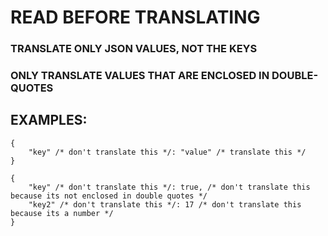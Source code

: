 # READ BEFORE TRANSLATING

### TRANSLATE ONLY JSON VALUES, NOT THE KEYS
### ONLY TRANSLATE VALUES THAT ARE ENCLOSED IN DOUBLE-QUOTES

EXAMPLES:
---


```
{
    "key" /* don't translate this */: "value" /* translate this */
}
```
```
{
    "key" /* don't translate this */: true, /* don't translate this because its not enclosed in double quotes */
    "key2" /* don't translate this */: 17 /* don't translate this because its a number */
}
```